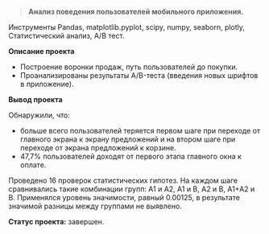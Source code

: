 > **Анализ поведения пользователей мобильного приложения.**

Инструменты
Pandas, matplotlib.pyplot, scipy, numpy, seaborn, plotly, Статистический анализ, A/B тест.

**Описание проекта**
- Построение воронки продаж, путь пользователей до покупки.
- Проанализированы результаты A/B-теста (введения новых шрифтов в приложение).

**Вывод проекта**

Обнаружили, что:
- больше всего пользователей теряется первом шаге  при переходе от главного экрана к экрану предложений и на втором шаге при переходе от экрана предложений к корзине.
-  47,7% пользователей доходят от первого этапа главного окна к оплате.

Проведено 16 проверок статистических гипотез. На каждом шаге сравнивались такие комбинации групп: A1 и A2, A1 и B, A2 и B, A1+A2 и B. Применялся уровень значимости, равный 0.00125, в результате значимой разницы между группами не выявлено.

**Статус проекта:** завершен.

